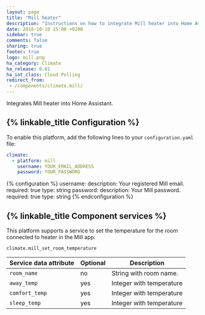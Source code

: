```yaml
---
layout: page
title: "Mill heater"
description: "Instructions on how to integrate Mill heater into Home Assistant."
date: 2018-10-10 15:00 +0200
sidebar: true
comments: false
sharing: true
footer: true
logo: mill.png
ha_category: Climate
ha_release: 0.81
ha_iot_class: Cloud Polling
redirect_from:
 - /components/climate.mill/
---
```


Integrates Mill heater into Home Assistant.

## {% linkable_title Configuration %}

To enable this platform, add the following lines to your `configuration.yaml` file:

```yaml
climate:
  - platform: mill
    username: YOUR_EMAIL_ADDRESS
    password: YOUR_PASSWORD
```

{% configuration %}
username:
  description: Your registered Mill email.
  required: true
  type: string
password:
  description: Your Mill password.
  required: true
  type: string
{% endconfiguration %}

## {% linkable_title Component services %}

This platform supports a service to set the temperature for the room connected to heater in the Mill app:

`climate.mill_set_room_temperature`


| Service data attribute | Optional | Description |
| ---------------------- | -------- | ----------- |
| `room_name` | no | String with room name.
| `away_temp` | yes | Integer with temperature
| `comfort_temp` | yes | Integer with temperature
| `sleep_temp` | yes | Integer with temperature
